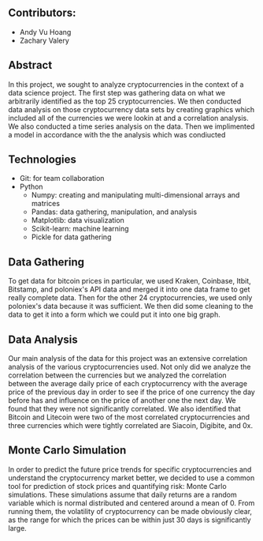 ## Contributors:
* Andy Vu Hoang
* Zachary Valery

## Abstract
In this project, we sought to analyze cryptocurrencies in the context of a data science project. The first step was gathering data on what we arbitrarily identified as the top 25 cryptocurrencies.   We then conducted data analysis on those cryptocurrency data sets by creating graphics which included all of the currencies we were lookin at and a correlation analysis.  We also conducted a time series analysis on the data.  Then we implimented a model in accordance with the the analysis which was condiucted

## Technologies
* Git: for team collaboration
* Python
   * Numpy: creating and manipulating multi-dimensional arrays and matrices
   * Pandas: data gathering, manipulation, and analysis
   * Matplotlib: data visualization
   * Scikit-learn: machine learning
   * Pickle for data gathering

## Data Gathering
To get data for bitcoin prices in particular, we used Kraken, Coinbase, Itbit, Bitstamp, and poloniex's API data and merged it into one data frame to get really complete data. Then for the other 24 cryptocurrencies, we used only poloniex's data because it was sufficient.  We then did some cleaning to the data to get it into a form which we could put it into one big graph.

## Data Analysis
Our main analysis of the data for this project was an extensive correlation analysis of the various cryptocurrencies used.  Not only did we analyze the correlation between the currencies but we analyzed the correlation between the average daily price of each cryptocurrency with the average price of the previous day in order to see if the price of one currency the day before has and influence on the price of another one the next day.  We found that they were not significantly correlated.  We also identified that Bitcoin and Litecoin were two of the most correlated cryptocurrencies and three currencies which were tightly correlated are Siacoin, Digibite, and 0x.

## Monte Carlo Simulation
In order to predict the future price trends for specific cryptocurrencies and understand the cryptocurrency market better, we decided to use a common tool for prediction of stock prices and quantifying risk: Monte Carlo simulations. These simulations assume that daily returns are a random variable which is normal distributed and centered around a mean of 0. From running them, the volatility of cryptocurrency can be made obviously clear, as the range for which the prices can be within just 30 days is significantly large.
   
